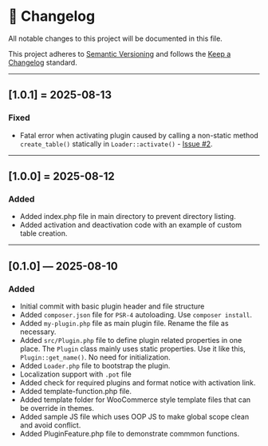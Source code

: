 # 📄 Changelog

All notable changes to this project will be documented in this file.

This project adheres to [Semantic Versioning](https://semver.org/) and follows the [Keep a Changelog](https://keepachangelog.com/en/1.0.0/) standard.

---

## [1.0.1] = 2025-08-13

### Fixed
- Fatal error when activating plugin caused by calling a non-static method `create_table()` statically in `Loader::activate()` - [Issue #2](https://github.com/smuddin/wp-boilerplate-plugin/issues/2).


---

## [1.0.0] = 2025-08-12

### Added
- Added index.php file in main directory to prevent directory listing.
- Added activation and deactivation code with an example of custom table creation.

---

## [0.1.0] — 2025-08-10

### Added
- Initial commit with basic plugin header and file structure
- Added `composer.json` file for `PSR-4` autoloading. Use `composer install`.
- Added `my-plugin.php` file as main plugin file. Rename the file as necessary.
- Added `src/Plugin.php` file to define plugin related properties in one place. The `Plugin` class mainly uses static properties. Use it like this, `Plugin::get_name()`. No need for initialization.
- Added `Loader.php` file to bootstrap the plugin.
- Localization support with `.pot` file
- Added check for required plugins and format notice with activation link.
- Added template-function.php file.
- Added template folder for WooCommerce style template files that can be override in themes.
- Added sample JS file which uses OOP JS to make global scope clean and avoid conflict.
- Added PluginFeature.php file to demonstrate commmon functions.